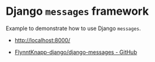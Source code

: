 # Django `messages` framework

Example to demonstrate how to use Django `messages`.

- [http://localhost:8000/](http://localhost:8000/)

- [FlynntKnapp-django/django-messages - GitHub](https://github.com/FlynntKnapp-django/django-messages)
